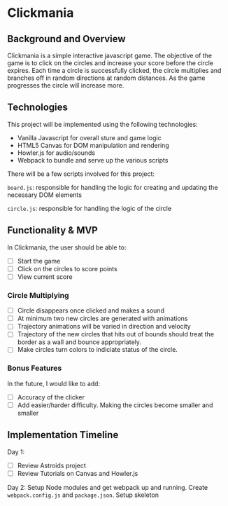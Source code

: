 # **Clickmania**
## Background and Overview
Clickmania is a simple interactive javascript game. The objective of the game is to click on the circles and increase your score before the circle expires. Each time a circle is successfully clicked, the circle multiplies and branches off in random directions at random distances. As the game progresses the circle will increase more.


## Technologies
This project will be implemented using the following technologies:

* Vanilla Javascript for overall sture and game logic
* HTML5 Canvas for DOM manipulation and rendering
* Howler.js for audio/sounds
* Webpack to bundle and serve up the various scripts

There will be a few scripts involved for this project:

`board.js`: responsible for handling the logic for creating and updating the necessary DOM elements

`circle.js`: responsible for handling the logic of the circle

## Functionality & MVP
In Clickmania, the user should be able to:

- [ ]  Start the game
- [ ]  Click on the circles to score points
- [ ]  View current score

### Circle Multiplying
- [ ]  Circle disappears once clicked and makes a sound
- [ ]  At minimum two new circles are generated with animations
- [ ]  Trajectory animations will be varied in direction and velocity 
- [ ]  Trajectory of the new circles that hits out of bounds should treat the border as a wall and bounce appropriately.
- [ ]  Make circles turn colors to indiciate status of the circle.

### Bonus Features
In the future, I would like to add:


- [ ]  Accuracy of the clicker
- [ ]  Add easier/harder difficulty. Making the circles become smaller and smaller

## Implementation Timeline
Day 1:
- [ ]  Review Astroids project
- [ ]  Review Tutorials on Canvas and Howler.js

Day 2: Setup Node modules and get webpack up and running. Create `webpack.config.js` and `package.json`. Setup skeleton 

